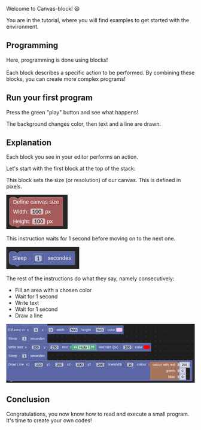 Welcome to Canvas-block! 😃

You are in the tutorial, where you will find examples to get started with the environment.

## Programming

Here, programming is done using blocks! <br><br>
Each block describes a specific action to be performed. By combining these blocks, you can create more complex programs!

## Run your first program

Press the green "play" button and see what happens!

The background changes color, then text and a line are drawn.

## Explanation

Each block you see in your editor performs an action.

Let's start with the first block at the top of the stack:

This block sets the size (or resolution) of our canvas. This is defined in pixels.

![canvas_size block img](src/assets/blocks/canvas_size.png)

This instruction waits for 1 second before moving on to the next one.

![sleep block img](src/assets/blocks/sleep.png)

The rest of the instructions do what they say, namely consecutively:

- Fill an area with a chosen color
- Wait for 1 second
- Write text
- Wait for 1 second
- Draw a line

![tuto block img](src/assets/blocks/tuto_blocks.png)

## Conclusion

Congratulations, you now know how to read and execute a small program.
It's time to create your own codes!